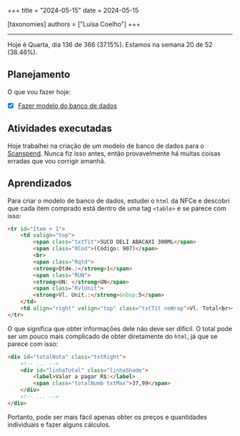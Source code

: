 +++
title = "2024-05-15"
date = 2024-05-15

[taxonomies]
authors = ["Luísa Coelho"]
+++

---

Hoje é Quarta, dia 136 de 366 (37.15%). Estamos na semana 20 de 52 (38.46%).

## Planejamento

O que vou fazer hoje:

- [x] [Fazer modelo do banco de dados](https://github.com/OmnicodeSolutions/scanspend/issues/1)

## Atividades executadas

Hoje trabalhei na criação de um modelo de banco de dados para o [Scanspend](https://github.com/OmnicodeSolutions/scanspend). Nunca fiz isso antes, então provavelmente há muitas coisas erradas que vou corrigir amanhã.

## Aprendizados

Para criar o modelo de banco de dados, estudei o `html` da NFCe e descobri que cada item comprado está dentro de uma tag `<table>` e se parece com isso:

```html
<tr id="Item + 1">
    <td valign="top">
        <span class="txtTit">SUCO DELI ABACAXI 300ML</span>
        <span class="RCod">(Código: 907)</span>
        <br>
        <span class="Rqtd">
        <strong>Qtde.:</strong>1</span>
        <span class="RUN">
        <strong>UN: </strong>UN</span>
        <span class="RvlUnit">
        <strong>Vl. Unit.:</strong>&nbsp;5</span>
    </td>
    <td align="right" valign="top" class="txtTit noWrap">Vl. Total<br><span class="valor">5,00</span></td>
</tr>
```

O que significa que obter informações dele não deve ser difícil. O total pode ser um pouco mais complicado de obter diretamente do `html`, já que se parece com isso:

```html
<div id="totalNota" class="txtRight">
    <!-- ... -->
    <div id="linhaTotal" class="linhaShade">
        <label>Valor a pagar R$:</label>
        <span class="totalNumb txtMax">37,99</span>
    </div>
    <!-- ... -->
</div>
```

Portanto, pode ser mais fácil apenas obter os preços e quantidades individuais e fazer alguns cálculos.
